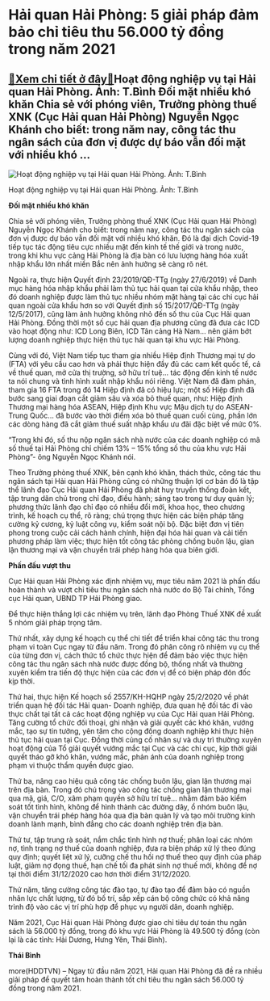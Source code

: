 Hải quan Hải Phòng: 5 giải pháp đảm bảo chỉ tiêu thu 56.000 tỷ đồng trong năm 2021
==================================================================================

[:gift:Xem chi tiết ở đây:gift:](https://hddtvn.com/hai-quan-hai-phong-5-giai-phap-dam-bao-chi-tieu-thu-56-000-ty-dong-trong-nam-2021/)Hoạt động nghiệp vụ tại Hải quan Hải Phòng. Ảnh: T.Bình Đối mặt nhiều khó khăn Chia sẻ với phóng viên, Trưởng phòng thuế XNK (Cục Hải quan Hải Phòng) Nguyễn Ngọc Khánh cho biết: trong năm nay, công tác thu ngân sách của đơn vị được dự báo vẫn đối mặt với nhiều khó …
--------------------------------------------------------------------------------------------------------------------------------------------------------------------------------------------------------------------------------------------------------------------------





![Hoạt động nghiệp vụ tại Hải quan Hải Phòng. 	Ảnh: T.Bình](https://hddtvn.com/wp-content/uploads/2021/01/1626_6-2822_IMG_9391.jpg "Hoạt động nghiệp vụ tại Hải quan Hải Phòng. 	Ảnh: T.Bình")


Hoạt động nghiệp vụ tại Hải quan Hải Phòng. Ảnh: T.Bình



**Đối mặt nhiều khó khăn**


Chia sẻ với phóng viên, Trưởng phòng thuế XNK (Cục Hải quan Hải Phòng) Nguyễn Ngọc Khánh cho biết: trong năm nay, công tác thu ngân sách của đơn vị được dự báo vẫn đối mặt với nhiều khó khăn. Đó là đại dịch Covid-19 tiếp tục tác động tiêu cực nhiều mặt đến kinh tế thế giới và trong nước, trong khi khu vực cảng Hải Phòng là địa bàn có lưu lượng hàng hóa xuất nhập khẩu lớn nhất miền Bắc nên ảnh hưởng sẽ càng rõ nét.


Ngoài ra, thực hiện Quyết định 23/2019/QĐ-TTg (ngày 27/6/2019) về Danh mục hàng hóa nhập khẩu phải làm thủ tục hải quan tại cửa khẩu nhập, theo đó doanh nghiệp được làm thủ tục nhiều nhóm mặt hàng tại các chi cục hải quan ngoài cửa khẩu hơn so với Quyết định số 15/2017/QĐ-TTg (ngày 12/5/2017), cũng làm ảnh hưởng không nhỏ đến số thu của Cục Hải quan Hải Phòng. Đồng thời một số cục hải quan địa phương cũng đã đưa các ICD vào hoạt động như: ICD Long Biên, ICD Tân cảng Hà Nam… nên giảm bớt lượng doanh nghiệp thực hiện thủ tục hải quan tại khu vực Hải Phòng.


Cùng với đó, Việt Nam tiếp tục tham gia nhiều Hiệp định Thương mại tự do (FTA) với yêu cầu cao hơn và phải thực hiện đầy đủ các cam kết quốc tế, cả về thuế quan, mở cửa thị trường, sở hữu trí tuệ… tác động đến kinh tế nước ta nói chung và tình hình xuất nhập khẩu nói riêng. Việt Nam đã đàm phán, tham gia 16 FTA trong đó 14 Hiệp định đã có hiệu lực; một số Hiệp định đã bước sang giai đoạn cắt giảm sâu và xóa bỏ thuế quan, như: Hiệp định Thương mại hàng hóa ASEAN, Hiệp định Khu vực Mậu dịch tự do ASEAN-Trung Quốc… đã bước vào thời điểm xóa bỏ thuế quan cuối cùng, phần lớn các dòng hàng đã cắt giảm thuế suất nhập khẩu ưu đãi đặc biệt về mức 0%.


“Trong khi đó, số thu nộp ngân sách nhà nước của các doanh nghiệp có mã số thuế tại Hải Phòng chỉ chiếm 13% – 15% tổng số thu của khu vực Hải Phòng”- ông Nguyễn Ngọc Khánh nói.


Theo Trưởng phòng thuế XNK, bên cạnh khó khăn, thách thức, công tác thu ngân sách tại Hải quan Hải Phòng cũng có những thuận lợi cơ bản đó là tập thể lãnh đạo Cục Hải quan Hải Phòng đã phát huy truyền thống đoàn kết, tập trung dân chủ trong chỉ đạo, điều hành; sáng tạo trong tư duy quản lý; phương thức lãnh đạo chỉ đạo có nhiều đổi mới, khoa học, theo chương trình, kế hoạch cụ thể, rõ ràng; chú trọng thực hiện các biện pháp tăng cường kỷ cương, kỷ luật công vụ, kiểm soát nội bộ. Đặc biệt đơn vị tiên phong trong cuộc cải cách hành chính, hiện đại hóa hải quan và cải tiến phương pháp làm việc; thực hiện tốt công tác phòng chống buôn lậu, gian lận thương mại và vận chuyển trái phép hàng hóa qua biên giới.


**Phấn đấu vượt thu**


Cục Hải quan Hải Phòng xác định nhiệm vụ, mục tiêu năm 2021 là phấn đấu hoàn thành và vượt chỉ tiêu thu ngân sách nhà nước do Bộ Tài chính, Tổng cục Hải quan, UBND TP Hải Phòng giao.


Để thực hiện thắng lợi các nhiệm vụ trên, lãnh đạo Phòng Thuế XNK đề xuất 5 nhóm giải pháp trọng tâm.


Thứ nhất, xây dựng kế hoạch cụ thể chi tiết để triển khai công tác thu trong phạm vi toàn Cục ngay từ đầu năm. Trong đó phân công rõ nhiệm vụ cụ thể của từng đơn vị, cách thức tổ chức thực hiện để đảm bảo việc thực hiện công tác thu ngân sách nhà nước được đồng bộ, thống nhất và thường xuyên kiểm tra tiến độ thực hiện của các đơn vị để có biện pháp đôn đốc kịp thời.


Thứ hai, thực hiện Kế hoạch số 2557/KH-HQHP ngày 25/2/2020 về phát triển quan hệ đối tác Hải quan- Doanh nghiệp, đưa quan hệ đối tác đi vào thực chất tại tất cả các hoạt động nghiệp vụ của Cục Hải quan Hải Phòng. Tăng cường tổ chức đối thoại, ghi nhận và giải quyết các khó khăn, vướng mắc, tạo sự tin tưởng, yên tâm cho cộng đồng doanh nghiệp khi thực hiện thủ tục hải quan tại Cục. Đồng thời củng cố nhân sự và duy trì thường xuyên hoạt động của Tổ giải quyết vướng mắc tại Cục và các chi cục, kịp thời giải quyết tháo gỡ khó khăn, vướng mắc, phản ánh của doanh nghiệp trong phạm vi thuộc thẩm quyền được giao.


Thứ ba, nâng cao hiệu quả công tác chống buôn lậu, gian lận thương mại trên địa bàn. Trong đó chú trọng vào công tác chống gian lận thương mại qua mã, giá, C/O, xâm phạm quyền sở hữu trí tuệ… nhằm đảm bảo kiểm soát tốt tình hình, không để hình thành các đường dây, ổ nhóm buôn lậu, vận chuyển trái phép hàng hóa qua địa bàn quản lý và tạo môi trường kinh doanh lành mạnh, bình đẳng cho các doanh nghiệp trên địa bàn.


Thứ tư, tập trung rà soát, nắm chắc tình hình nợ thuế; phân loại các nhóm nợ, tình trạng nợ thuế của doanh nghiệp, đưa ra biện pháp xử lý theo đúng quy định; quyết liệt xử lý, cưỡng chế thu hồi nợ thuế theo quy định của pháp luật, giảm nợ đọng thuế, hạn chế tối đa phát sinh nợ thuế mới, không để nợ tại thời điểm 31/12/2020 cao hơn thời điểm 31/12/2020.


Thứ năm, tăng cường công tác đào tạo, tự đào tạo để đảm bảo có nguồn nhân lực chất lượng, từ đó bố trí, sắp xếp cán bộ công chức có khả năng trình độ vào các vị trí phù hợp để phục vụ người dân, doanh nghiệp.





Năm 2021, Cục Hải quan Hải Phòng được giao chỉ tiêu dự toán thu ngân sách là 56.000 tỷ đồng, trong đó khu vực Hải Phòng là 49.500 tỷ đồng (còn lại là các tỉnh: Hải Dương, Hưng Yên, Thái Bình).




**Thái Bình**



more(HDDTVN) – Ngay từ đầu năm 2021, Hải quan Hải Phòng đã đề ra nhiều giải pháp để quyết tâm hoàn thành tốt chỉ tiêu thu ngân sách 56.000 tỷ đồng trong năm 2021.

